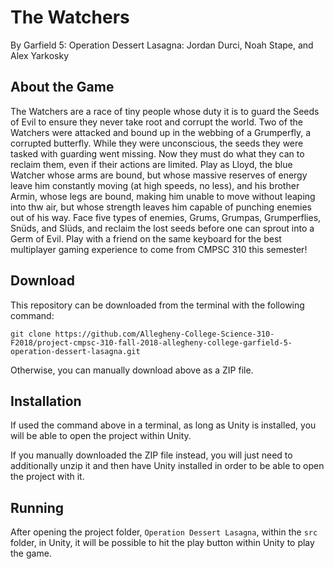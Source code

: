 
# The Watchers
By Garfield 5: Operation Dessert Lasagna: Jordan Durci, Noah Stape, and Alex Yarkosky

## About the Game

The Watchers are a race of tiny people whose duty it is to guard the Seeds of Evil to ensure they never take root and corrupt the world.  Two of the Watchers were attacked and bound up in the webbing of a Grumperfly, a corrupted butterfly.  While they were unconscious, the seeds they were tasked with guarding went missing.  Now they must do what they can to reclaim them, even if their actions are limited.  Play as Lloyd, the blue Watcher whose arms are bound, but whose massive reserves of energy leave him constantly moving (at high speeds, no less), and his brother Armin, whose legs are bound, making him unable to move without leaping into thw air, but whose strength leaves him capable of punching enemies out of his way.  Face five types of enemies, Grums, Grumpas, Grumperflies, Snüds, and Slüds, and reclaim the lost seeds before one can sprout into a Germ of Evil.  Play with a friend on the same keyboard for the best multiplayer gaming experience to come from CMPSC 310 this semester!

## Download

This repository can be downloaded from the terminal with the following command:

`git clone https://github.com/Allegheny-College-Science-310-F2018/project-cmpsc-310-fall-2018-allegheny-college-garfield-5-operation-dessert-lasagna.git`

Otherwise, you can manually download above as a ZIP file.

## Installation

If used the command above in a terminal, as long as Unity is installed, you will be able to open the project within Unity.

If you manually downloaded the ZIP file instead, you will just need to additionally unzip it and then have Unity installed in order to be able to open the project with it.

## Running

After opening the project folder, `Operation Dessert Lasagna`, within the `src` folder, in Unity, it will be possible to hit the play button within Unity to play the game.
